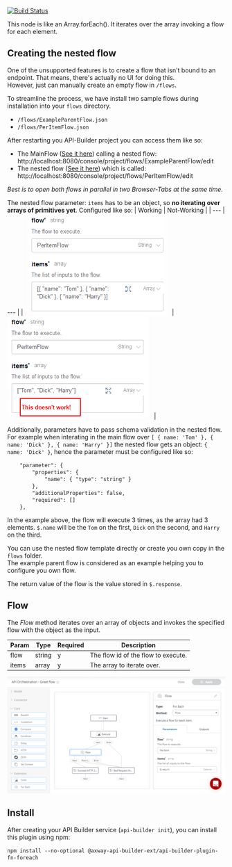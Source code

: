 [![Build Status](https://github.com/Axway-API-Builder-Ext/api-builder-extras/workflows/Foreach%20Flow-Node%20Tests/badge.svg)](https://github.com/Axway-API-Builder-Ext/api-builder-extras/actions?query=XML+Flow)

This node is like an Array.forEach(). It iterates over the array invoking a flow for each element.

## Creating the nested flow
One of the unsupported features is to create a flow that isn't bound to an endpoint.
That means, there's actually no UI for doing this.  
However, just can manually create an empty flow in `/flows`.

To streamline the process, we have install two sample flows
during installation into your `flows` directory.
- `/flows/ExampleParentFlow.json`
- `/flows/PerItemFlow.json`

After restarting you API-Builder project you can access them like so:
- The MainFlow ([See it here][example-parent-flow]) calling a nested flow:  
http://localhost:8080/console/project/flows/ExampleParentFlow/edit  
- The nested flow ([See it here][example-nested-flow]) which is called:  
http://localhost:8080/console/project/flows/PerItemFlow/edit  

_Best is to open both flows in parallel in two Browser-Tabs at the same time._

The nested flow parameter: `items` has to be an object, so __no iterating over arrays of primitives yet__. Configured like so:
| Working | Not-Working |
| --- | --- |
| ![Correct items parameter][items-parameter] | ![Wrong items parameter][wrong-items-parameter] |  

Additionally, parameters have to pass schema validation in the nested flow.
For example when interating in the main flow over `[ { name: 'Tom' }, { name: 'Dick' }, { name: 'Harry' }]`
the nested flow gets an object: `{ name: 'Dick' }`, hence the parameter must be configured like so:   

```
	"parameter": {
		"properties": {
		    "name": { "type": "string" }
		},
		"additionalProperties": false,
		"required": []
	},
```

In the example above, the flow will execute 3 times, as the array had 3 elements.
`$.name` will be the `Tom` on the first, `Dick` on the second, and `Harry` on the third.

You can use the nested flow template directly or create you own copy in the `flows` folder.  
The example parent flow is considered as an example helping you to configure you own flow.  

The return value of the flow is the value stored in `$.response`.

## Flow

The _Flow_ method iterates over an array of objects and invokes the specified flow with the object as the input.

| Param | Type | Required | Description |
| --- | --- | --- | --- |
| flow | string | y | The flow id of the flow to execute. |
| items | array | y | The array to iterate over. |

![For each flow][flow-editor]

## Install

After creating your API Builder service (`api-builder init`), you can install this plugin using npm:

```
npm install --no-optional @axway-api-builder-ext/api-builder-plugin-fn-foreach
```

[flow-editor]: imgs/foreachFlow.png
[items-parameter]: imgs/items_parameter.png
[wrong-items-parameter]: imgs/wrong_items_parameter.png
[example-parent-flow]: imgs/ExampleParentFlow.png
[example-nested-flow]: imgs/ExampleNestedFlow.png

